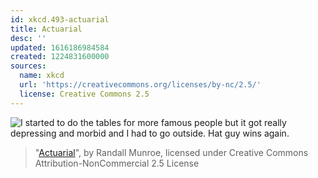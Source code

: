 ```yaml
---
id: xkcd.493-actuarial
title: Actuarial
desc: ''
updated: 1616186984584
created: 1224831600000
sources:
  name: xkcd
  url: 'https://creativecommons.org/licenses/by-nc/2.5/'
  license: Creative Commons 2.5
---
```

![I started to do the tables for more famous people but it got really depressing and morbid and I had to go outside.  Hat guy wins again.](https://imgs.xkcd.com/comics/actuarial.png)
> "[Actuarial](https://xkcd.com/493/)", by Randall Munroe, licensed under Creative Commons Attribution-NonCommercial 2.5 License
